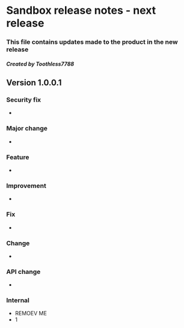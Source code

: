 # Sandbox release notes - next release
### This file contains updates made to the product in the new release
##### Created by Toothless7788


## Version 1.0.0.1


### Security fix
- 


### Major change
- 


### Feature
- 


### Improvement
- 


### Fix
- 


### Change
- 


### API change
- 


### Internal
- REMOEV ME
- 1
